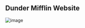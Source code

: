 ## Dunder Mifflin Website

![image](https://github.com/jwu7-bot/dunder_mifflin_website/assets/80788873/ffe92430-e29f-4641-b188-25542255b033)
